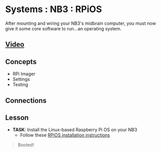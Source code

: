 # Systems : NB3 : RPiOS
After mounting and wiring your NB3's midbrain computer, you must now give it some core software to run...an operating system.

## [Video](https://vimeo.com/1036095710)

## Concepts
- RPi Imager
- Settings
- Testing

## Connections

## Lesson

- **TASK**: Install the Linux-based Raspberry Pi OS on your NB3
    - Follow these [RPiOS installation instructions](/boxes/systems/rpios/README.md)
> Booted!
